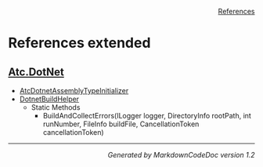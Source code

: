 <div style='text-align: right'>

[References](Index.md)

</div>


# References extended

## [Atc.DotNet](Atc.DotNet.md)

- [AtcDotnetAssemblyTypeInitializer](Atc.DotNet.md#atcdotnetassemblytypeinitializer)
- [DotnetBuildHelper](Atc.DotNet.md#dotnetbuildhelper)
  -  Static Methods
     - BuildAndCollectErrors(ILogger logger, DirectoryInfo rootPath, int runNumber, FileInfo buildFile, CancellationToken cancellationToken)

<hr /><div style='text-align: right'><i>Generated by MarkdownCodeDoc version 1.2</i></div>

